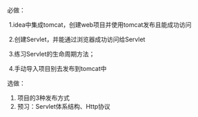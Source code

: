 必做：

​	1.idea中集成tomcat，创建web项目并使用tomcat发布且能成功访问

​	2.创建Servlet，并能通过浏览器成功访问给Servlet

​	3.练习Servlet的生命周期方法；

​	4.手动导入项目别去发布到tomcat中

选做：

1. 项目的3种发布方式 
2. 预习：Servlet体系结构、Http协议